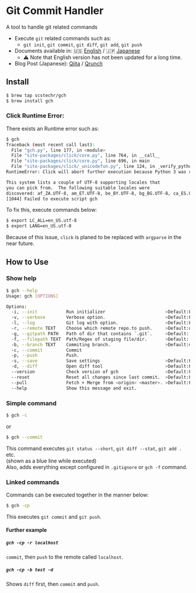 # Git Commit Handler
A tool to handle git related commands

- Execute `git` related commands such as:
	- `git init`, `git commit`, `git diff`, `git add`, `git push`
- Documents available in: :us: [English](doc/gch_doc_en.md) / :jp: [Japanese](doc/gch_doc_jp.md)
	- :warning: Note that English version has not been updated for a long time.
- Blog Post (Japanese): [Qiita](https://qiita.com/Scstechr/items/53e3e326c4caa6dc2307) / [Qrunch](https://scstechr.qrunch.io/entries/Jmdclx72XYk2F5Pa)

## Install

```bash
$ brew tap scstechr/gch
$ brew install gch
```

### Click Runtime Error:
There exists an Runtime error such as:
```bash
$ gch
Traceback (most recent call last):
  File "gch.py", line 177, in <module>
  File "site-packages/click/core.py", line 764, in __call__
  File "site-packages/click/core.py", line 696, in main
  File "site-packages/click/_unicodefun.py", line 124, in _verify_python3_env
RuntimeError: Click will abort further execution because Python 3 was configured to use ASCII as encoding for the environment. Consult https://click.palletsprojects.com/en/7.x/python3/ for mitigation steps.

This system lists a couple of UTF-8 supporting locales that
you can pick from.  The following suitable locales were
discovered: af_ZA.UTF-8, am_ET.UTF-8, be_BY.UTF-8, bg_BG.UTF-8, ca_ES.UTF-8, cs_CZ.UTF-8, da_DK.UTF-8, de_AT.UTF-8, de_CH.UTF-8, de_DE.UTF-8, el_GR.UTF-8, en_AU.UTF-8, en_CA.UTF-8, en_GB.UTF-8, en_IE.UTF-8, en_NZ.UTF-8, en_US.UTF-8, es_ES.UTF-8, et_EE.UTF-8, eu_ES.UTF-8, fi_FI.UTF-8, fr_BE.UTF-8, fr_CA.UTF-8, fr_CH.UTF-8, fr_FR.UTF-8, he_IL.UTF-8, hr_HR.UTF-8, hu_HU.UTF-8, hy_AM.UTF-8, is_IS.UTF-8, it_CH.UTF-8, it_IT.UTF-8, ja_JP.UTF-8, kk_KZ.UTF-8, ko_KR.UTF-8, lt_LT.UTF-8, nl_BE.UTF-8, nl_NL.UTF-8, no_NO.UTF-8, pl_PL.UTF-8, pt_BR.UTF-8, pt_PT.UTF-8, ro_RO.UTF-8, ru_RU.UTF-8, sk_SK.UTF-8, sl_SI.UTF-8, sr_YU.UTF-8, sv_SE.UTF-8, tr_TR.UTF-8, uk_UA.UTF-8, zh_CN.UTF-8, zh_HK.UTF-8, zh_TW.UTF-8
[1044] Failed to execute script gch
```
To fix this, execute commands below:
```bash
$ export LC_ALL=en_US.utf-8
$ export LANG=en_US.utf-8
```
Because of this issue, `click` is planed to be replaced with `argparse` in the near future.
## How to Use

### Show help

```bash
$ gch --help
Usage: gch [OPTIONS]

Options:
  -i, --init           Run initializer                       >Default:False
  -v, --verbose        Verbose option.                       >Default:False
  -l, --log            Git log with option.                  >Default:False
  -r, --remote TEXT    Choose which remote repo.to push.     >Default:origin
  -g, --gitpath PATH   Path of dir that contains `.git`.     >Default:.
  -f, --filepath TEXT  Path/Regex of staging file/dir.       >Default:.
  -b, --branch TEXT    Commiting branch.                     >Default:master
  -c, --commit         Commit
  -p, --push           Push.
  -s, --save           Save settings                         >Default:False
  -d, --diff           Open diff tool                        >Default:False
  --version            Check version of gch                  >Default:False
  --reset              Reset all changes since last commit.  >Default:False
  --pull               Fetch + Merge from <origin> <master>. >Default:False
  --help               Show this message and exit.
```
### Simple command

```bash
$ gch -c
```

or 

```bash
$ gch --commit
```

This command executes `git status --short`, `git diff --stat`, `git add .` etc.  
(shown as a blue line while executed)  
Also, adds everything except configured in `.gitignore` or `gch -f` command.  

### Linked commands

Commands can be executed together in the manner below:

```bash
$ gch -cp
```

This executes `git commit` and `git push`.

#### Further example

##### `gch -cp -r localhost`
`commit`, then `push` to the remote called `localhost`.
##### `gch -cp -b test -d`
Shows `diff` first, then `commit` and `push`.




